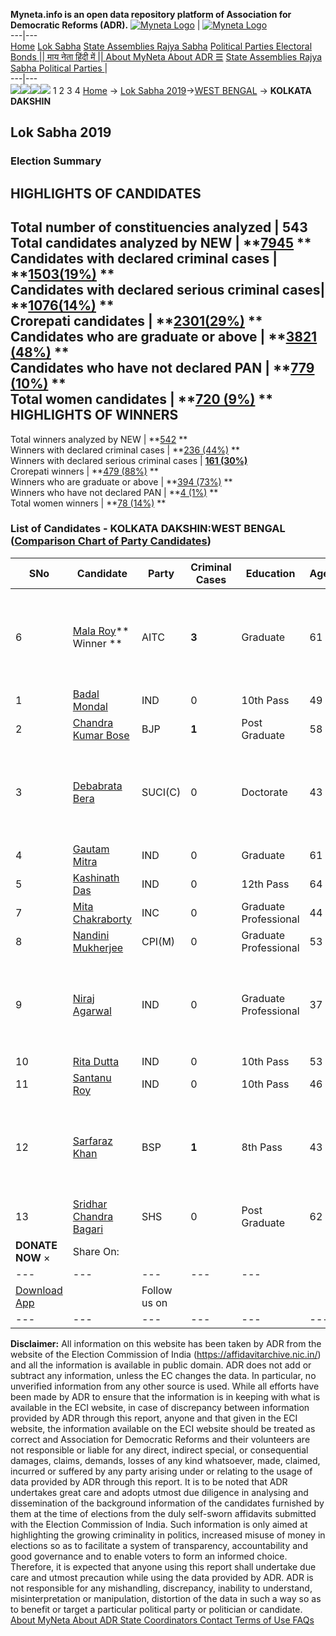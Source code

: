 **Myneta.info is an open data repository platform of Association for Democratic Reforms (ADR).**
[![Myneta Logo](https://www.myneta.info/lib/img/myneta-logo.png)](https://www.myneta.info/) | [![Myneta Logo](https://www.myneta.info/lib/img/adr-logo.png)](https://adrindia.org)  
---|---  
[Home](https://www.myneta.info/) [Lok Sabha](https://www.myneta.info/#ls "Lok Sabha") [ State Assemblies ](https://www.myneta.info/#sa "State Assemblies") [Rajya Sabha](https://www.myneta.info/#rs "Rajya Sabha") [Political Parties ](https://www.myneta.info/party "Political Parties") [ Electoral Bonds ](https://www.myneta.info/electoral_bonds "Electoral Bonds") [ || माय नेता हिंदी में || ](https://translate.google.co.in/translate?prev=hp&hl=en&js=y&u=www.myneta.info&sl=en&tl=hi&history_state0=) [ About MyNeta ](https://adrindia.org/content/about-myneta) [ About ADR ](https://adrindia.org/about-adr/who-we-are) [☰](javascript:void\(0\))
[ State Assemblies ](https://www.myneta.info/#sa "State Assemblies") [ Rajya Sabha ](https://www.myneta.info/#rs "Rajya Sabha") [ Political Parties ](https://www.myneta.info/party "Political Parties")
|   
---|---  
![](https://www.myneta.info/lib/img/banner/banner-1.png)![](https://www.myneta.info/lib/img/banner/banner-2.png)![](https://www.myneta.info/lib/img/banner/banner-3.png)![](https://www.myneta.info/lib/img/banner/banner-4.png)
1  2  3  4 
[Home](https://www.myneta.info/) → [Lok Sabha 2019](https://www.myneta.info/LokSabha2019/)→[WEST BENGAL](https://www.myneta.info/LokSabha2019/index.php?action=show_constituencies&state_id=58) → **KOLKATA DAKSHIN**
### 
## Lok Sabha 2019
###  Election Summary 
HIGHLIGHTS OF CANDIDATES  
---  
Total number of constituencies analyzed |  543   
Total candidates analyzed by NEW | **[7945](https://www.myneta.info/LokSabha2019/index.php?action=summary&subAction=candidates_analyzed&sort=candidate#summary) **  
Candidates with declared criminal cases | **[1503(19%)](https://www.myneta.info/LokSabha2019/index.php?action=summary&subAction=crime&sort=candidate#summary) **  
Candidates with declared serious criminal cases| **[1076(14%)](https://www.myneta.info/LokSabha2019/index.php?action=summary&subAction=serious_crime&sort=candidate#summary) **  
Crorepati candidates | **[2301(29%)](https://www.myneta.info/LokSabha2019/index.php?action=summary&subAction=crorepati&sort=candidate#summary) **  
Candidates who are graduate or above | **[3821 (48%)](https://www.myneta.info/LokSabha2019/index.php?action=summary&subAction=education&sort=candidate#summary) **  
Candidates who have not declared PAN | **[779 (10%)](https://www.myneta.info/LokSabha2019/index.php?action=summary&subAction=without_pan&sort=candidate#summary) **  
Total women candidates | **[720 (9%)](https://www.myneta.info/LokSabha2019/index.php?action=summary&subAction=women_candidate&sort=candidate#summary) **  
HIGHLIGHTS OF WINNERS  
---  
Total winners analyzed by NEW | **[542](https://www.myneta.info/LokSabha2019/index.php?action=summary&subAction=winner_analyzed&sort=candidate#summary) **  
Winners with declared criminal cases | **[236 (44%)](https://www.myneta.info/LokSabha2019/index.php?action=summary&subAction=winner_crime&sort=candidate#summary) **  
Winners with declared serious criminal cases | **[161 (30%)](https://www.myneta.info/LokSabha2019/index.php?action=summary&subAction=winner_serious_crime&sort=candidate#summary)**  
Crorepati winners | **[479 (88%)](https://www.myneta.info/LokSabha2019/index.php?action=summary&subAction=winner_crorepati&sort=candidate#summary) **  
Winners who are graduate or above | **[394 (73%)](https://www.myneta.info/LokSabha2019/index.php?action=summary&subAction=winner_education&sort=candidate#summary) **  
Winners who have not declared PAN | **[4 (1%)](https://www.myneta.info/LokSabha2019/index.php?action=summary&subAction=winner_without_pan&sort=candidate#summary) **  
Total women winners | **[78 (14%)](https://www.myneta.info/LokSabha2019/index.php?action=summary&subAction=winner_women&sort=candidate#summary) **  
### List of Candidates - KOLKATA DAKSHIN:WEST BENGAL ([Comparison Chart of Party Candidates](https://www.myneta.info/LokSabha2019/comparisonchart.php?constituency_id=1001))
SNo | Candidate| Party| Criminal Cases| Education| Age| Total Assets| Liabilities  
---|---|---|---|---|---|---|---  
6  | [Mala Roy](https://www.myneta.info/LokSabha2019/candidate.php?candidate_id=12731)** Winner ** | AITC | **3** | Graduate| 61 | ![](https://myneta.info/image_v2.php?myneta_folder=LokSabha2019&candidate_id=12731&col=ta) | ![](https://myneta.info/image_v2.php?myneta_folder=LokSabha2019&candidate_id=12731&col=lia)  
1  | [Badal Mondal](https://www.myneta.info/LokSabha2019/candidate.php?candidate_id=13997) | IND | 0 | 10th Pass| 49 | Rs 1,06,585 ~ 1 Lacs+ | Rs 0 ~   
2  | [Chandra Kumar Bose](https://www.myneta.info/LokSabha2019/candidate.php?candidate_id=12734) | BJP | **1** | Post Graduate| 58 | Rs 1,35,91,332 ~ 1 Crore+ | Rs 8,31,824 ~ 8 Lacs+  
3  | [Debabrata Bera](https://www.myneta.info/LokSabha2019/candidate.php?candidate_id=12730) | SUCI(C) | 0 | Doctorate| 43 | ![](https://myneta.info/image_v2.php?myneta_folder=LokSabha2019&candidate_id=12730&col=ta) | ![](https://myneta.info/image_v2.php?myneta_folder=LokSabha2019&candidate_id=12730&col=lia)  
4  | [Gautam Mitra](https://www.myneta.info/LokSabha2019/candidate.php?candidate_id=13998) | IND | 0 | Graduate| 61 | Rs 31,90,000 ~ 31 Lacs+ | Rs 0 ~   
5  | [Kashinath Das](https://www.myneta.info/LokSabha2019/candidate.php?candidate_id=13999) | IND | 0 | 12th Pass| 64 | Rs 64,94,422 ~ 64 Lacs+ | Rs 0 ~   
7  | [Mita Chakraborty](https://www.myneta.info/LokSabha2019/candidate.php?candidate_id=12733) | INC | 0 | Graduate Professional| 44 | Rs 44,75,11,958 ~ 44 Crore+ | Rs 18,78,53,701 ~ 18 Crore+  
8  | [Nandini Mukherjee](https://www.myneta.info/LokSabha2019/candidate.php?candidate_id=12735) | CPI(M) | 0 | Graduate Professional| 53 | Rs 1,25,30,997 ~ 1 Crore+ | Rs 38,62,405 ~ 38 Lacs+  
9  | [Niraj Agarwal](https://www.myneta.info/LokSabha2019/candidate.php?candidate_id=14000) | IND | 0 | Graduate Professional| 37 | ![](https://myneta.info/image_v2.php?myneta_folder=LokSabha2019&candidate_id=14000&col=ta) | ![](https://myneta.info/image_v2.php?myneta_folder=LokSabha2019&candidate_id=14000&col=lia)  
10  | [Rita Dutta](https://www.myneta.info/LokSabha2019/candidate.php?candidate_id=14001) | IND | 0 | 10th Pass| 53 | Rs 26,07,000 ~ 26 Lacs+ | Rs 0 ~   
11  | [Santanu Roy](https://www.myneta.info/LokSabha2019/candidate.php?candidate_id=14002) | IND | 0 | 10th Pass| 46 | Rs 64,40,000 ~ 64 Lacs+ | Rs 0 ~   
12  | [Sarfaraz Khan](https://www.myneta.info/LokSabha2019/candidate.php?candidate_id=13995) | BSP | **1** | 8th Pass| 43 | ![](https://myneta.info/image_v2.php?myneta_folder=LokSabha2019&candidate_id=13995&col=ta) | ![](https://myneta.info/image_v2.php?myneta_folder=LokSabha2019&candidate_id=13995&col=lia)  
13  | [Sridhar Chandra Bagari](https://www.myneta.info/LokSabha2019/candidate.php?candidate_id=13996) | SHS | 0 | Post Graduate| 62 | Rs 54,64,648 ~ 54 Lacs+ | Rs 0 ~   
|  **DONATE NOW** × |  Share On:  | [](https://api.whatsapp.com/send?text=https%3A%2F%2Fmyneta.info%2Fpunjab2022%2Findex.php%3Faction%3Dshow_constituencies%26state_id%3D19) | [](https://www.facebook.com/sharer/sharer.php?u=https%3A%2F%2Fmyneta.info%2Fpunjab2022%2Findex.php%3Faction%3Dshow_constituencies%26state_id%3D19) | [](https://twitter.com/share?url=https%3A%2F%2Fmyneta.info%2Fpunjab2022%2Findex.php%3Faction%3Dshow_constituencies%26state_id%3D19)  
---|---|---|---|---  
| [ Download App ](https://play.google.com/store/apps/details?id=com.webrosoft.myneta1&pcampaignid=pcampaignidMKT-Other-global-all-co-prtnr-py-PartBadge-Mar2515-1) | [](https://play.google.com/store/apps/details?id=com.webrosoft.myneta1&pcampaignid=pcampaignidMKT-Other-global-all-co-prtnr-py-PartBadge-Mar2515-1) |  Follow us on  | [](https://www.facebook.com/adrindia.org/) | [](https://twitter.com/adrspeaks) | [](https://groups.google.com/g/national-election-watch?hl=en&pli=1) | [](https://www.instagram.com/adrspeaks/) | [](https://www.youtube.com/user/adrspeaks) | [](https://sharechat.com/profile/adrspeaks)  
---|---|---|---|---|---|---|---|---  
**Disclaimer:** All information on this website has been taken by ADR from the website of the Election Commission of India (https://affidavitarchive.nic.in/) and all the information is available in public domain. ADR does not add or subtract any information, unless the EC changes the data. In particular, no unverified information from any other source is used. While all efforts have been made by ADR to ensure that the information is in keeping with what is available in the ECI website, in case of discrepancy between information provided by ADR through this report, anyone and that given in the ECI website, the information available on the ECI website should be treated as correct and Association for Democratic Reforms and their volunteers are not responsible or liable for any direct, indirect special, or consequential damages, claims, demands, losses of any kind whatsoever, made, claimed, incurred or suffered by any party arising under or relating to the usage of data provided by ADR through this report. It is to be noted that ADR undertakes great care and adopts utmost due diligence in analysing and dissemination of the background information of the candidates furnished by them at the time of elections from the duly self-sworn affidavits submitted with the Election Commission of India. Such information is only aimed at highlighting the growing criminality in politics, increased misuse of money in elections so as to facilitate a system of transparency, accountability and good governance and to enable voters to form an informed choice. Therefore, it is expected that anyone using this report shall undertake due care and utmost precaution while using the data provided by ADR. ADR is not responsible for any mishandling, discrepancy, inability to understand, misinterpretation or manipulation, distortion of the data in such a way so as to benefit or target a particular political party or politician or candidate. 
[ About MyNeta ](https://adrindia.org/content/about-myneta) [ About ADR ](https://adrindia.org/about-adr/who-we-are) [ State Coordinators ](https://adrindia.org/about-adr/state-coordinators) [ Contact ](https://adrindia.org/contact-us) [ Terms of Use ](https://adrindia.org/content/adr-terms-use) [ FAQs ](https://adrindia.org/content/faqs)
